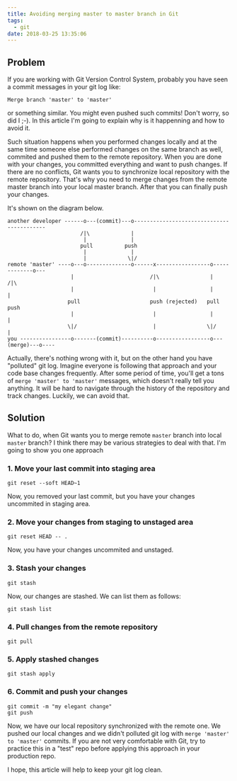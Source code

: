 ```yaml
---
title: Avoiding merging master to master branch in Git
tags:
  - git
date: 2018-03-25 13:35:06
---
```



Problem
-------

If you are working with Git Version Control System, probably you have seen a commit messages in your git log like:

```
Merge branch 'master' to 'master'
```

or something similar. You might even pushed such commits! Don't worry, so did I ;-).
In this article I'm going to explain why is it happenning and how to avoid it.

Such situation happens when you performed changes locally and at the same time someone else performed changes on the same branch as well, commited and pushed them to the remote repository. When you are done with your changes, you committed everything and want to push changes. If there are no conflicts, Git wants you to synchronize local repository with the remote repository. That's why you need to merge changes from the remote master branch into your local master branch. After that you can finally push your changes.

It's shown on the diagram below.

```
another developer ------o---(commit)---o------------------------------------------
                       /|\             |
                        |              |
                       pull          push
                        |              |
                        |             \|/
remote 'master' ----o---o--------------o------x-----------------o-------------o---
                    |                        /|\                |            /|\
                    |                         |                 |             |
                   pull                      push (rejected)   pull          push
                    |                         |                 |             |
                   \|/                        |                \|/            |
you ----------------o-------(commit)----------o-----------------o---(merge)---o----
```

Actually, there's nothing wrong with it, but on the other hand you have "polluted" git log. Imagine everyone is following that approach and your code base changes frequently. After some period of time, you'll get a tons of `merge 'master' to 'master'` messages, which doesn't really tell you anything. It will be hard to navigate through the history of the repository and track changes. Luckily, we can avoid that.

Solution
--------

What to do, when Git wants you to merge remote `master` branch into local `master` branch?
I think there may be various strategies to deal with that. I'm going to show you one approach

### 1. Move your last commit into staging area

```
git reset --soft HEAD~1
```

Now, you removed your last commit, but you have your changes uncommited in staging area.

### 2. Move your changes from staging to unstaged area

```
git reset HEAD -- .
```

Now, you have your changes uncommited and unstaged.

### 3. Stash your changes

```
git stash
```

Now, our changes are stashed. We can list them as follows:

```
git stash list
```

### 4. Pull changes from the remote repository

```
git pull
```

### 5. Apply stashed changes

```
git stash apply
```

### 6. Commit and push your changes

```
git commit -m "my elegant change"
git push
```

Now, we have our local repository synchronized with the remote one. We pushed our local changes and we didn't polluted git log with `merge 'master' to 'master'` commits. If you are not very comfortable with Git, try to practice this in a "test" repo before applying this approach in your production repo.

I hope, this article will help to keep your git log clean.

